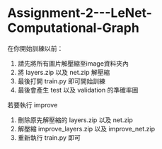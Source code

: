 # Assignment-2---LeNet-Computational-Graph

在你開始訓練以前：
  1. 請先將所有圖片解壓縮至image資料夾內
  2. 將 layers.zip 以及 net.zip 解壓縮
  3. 最後打開 train.py 即可開始訓練
  4. 最後會產生 test 以及 validation 的準確率圖
 
若要執行 improve 
  1. 刪除原先解壓縮的 layers.zip 以及 net.zip
  2. 解壓縮 improve_layers.zip 以及 improve_net.zip
  3. 重新執行 train.py 即可
